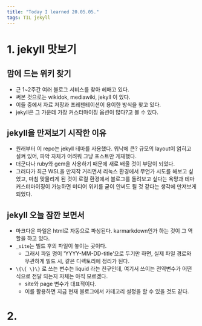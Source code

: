 ```yaml
---
title: "Today I learned 20.05.05."
tags: TIL jekyll
---
```




# 1. jekyll 맛보기

## 맘에 드는 위키 찾기

- 근 1~2주간 여러 블로그 서비스를 찾아 헤매고 있다.
- 써본 것으로는 wikidok, mediawiki, jekyll 이 있다.
- 이들 중에서 자료 저장과 프레젠테이션이 용이한 방식을 찾고 있다.
- jekyll은 그 가운데 가장 커스터마이징 옵션이 많다?고 볼 수 있다.



## jekyll을 만져보기 시작한 이유

- 원래부터 이 repo는 jekyll 테마를 사용했다. 워낙에 큰? 규모의 layout이 얽히고 설켜 있어, 파악 자체가 어려워 그냥 포스트만 게재했다.
- 더군다나 ruby와 gem을 사용하기 때문에 새로 배울 것이 부담이 되었다.
- 그러다가 최근 WSL을 만지작 거리면서 리눅스 환경에서 무언가 시도를 해보고 싶었고, 마침 맞물리게 된 것이 로컬 환경에서 블로그를 돌려보고 싶다는 욕망과 테마 커스터마이징이 가능하면 미디어 위키를 굳이 안써도 될 것 같다는 생각에 만져보게 되었다.



## jekyll 오늘 잠깐 보면서

- 마크다운 파일은 html로 자동으로 파싱된다. karmarkdown인가 하는 것이 그 역할을 하고 있다.
- `_site`는 빌드 후의 파일이 놓이는 곳이다.
  - 그래서 파일 명이 'YYYY-MM-DD-title'으로 두기만 하면, 실제 파일 경로와 무관하게 빌드 시, 같은 디렉토리에 정리가 된다.
- `\{\{ \}\}` 로 쓰는 변수는 liquid 라는 친구인데, 여기서 쓰이는 전역변수가 어떤 식으로 전달 되는지 자체는 아직 모르겠다.
  - site와 page 변수가 대표적이다.
  - 이를 활용하면 지금 현재 블로그에서 카테고리 설정을 할 수 있을 것도 같다.



# 2. 